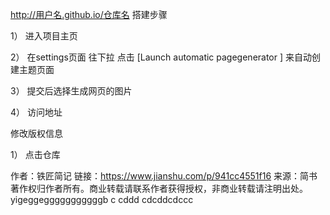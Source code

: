 http://用户名.github.io/仓库名
搭建步骤

1） 进入项目主页

2） 在settings页面 往下拉 点击 [Launch automatic pagegenerator ] 来自动创建主题页面

3） 提交后选择生成网页的图片

4） 访问地址

修改版权信息

1） 点击仓库

作者：铁匠简记
链接：https://www.jianshu.com/p/941cc4551f16
来源：简书
著作权归作者所有。商业转载请联系作者获得授权，非商业转载请注明出处。
yigeggegggggggggggb c
cddd
cdcddcdccc
